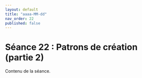 ```yaml
---
layout: default
title: "aaaa-MM-dd"
nav_order: 22
published: false
---
```


# Séance 22 : Patrons de création (partie 2)

Contenu de la séance.

